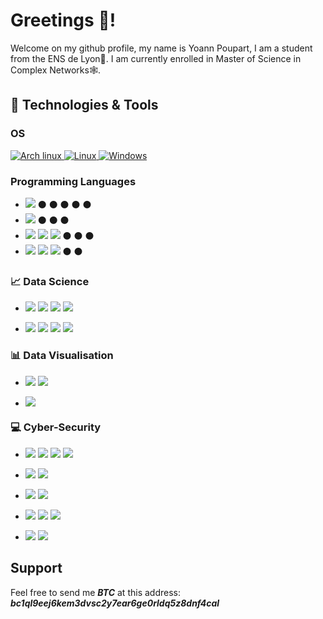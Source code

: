 # Greetings :wave:!

Welcome on my github profile, my name is Yoann Poupart, I am a student from the ENS de Lyon:closed_book:. I am currently enrolled in Master of Science in Complex Networks:spider_web:.

## 🔧 Technologies & Tools

### OS

<a href="https://archlinux.org/">
  <img alt="Arch linux" src="https://img.shields.io/badge/OS-ArchLinux-informational?style=flat&logo=arch-linux&logoColor=white&color=0087ff"/>
</a>
<a href="https://linux.org/">
  <img alt="Linux" src="https://img.shields.io/badge/OS-Linux-informational?style=flat&logo=linux&logoColor=white&color=ffe400"/>
</a>
<a href="https://www.microsoft.com/fr-fr/windows">
  <img alt="Windows" src="https://img.shields.io/badge/OS-Windows-informational?style=flat&logo=windows&logoColor=white&color=0087ff"/>
</a>

### Programming Languages

- ![](https://img.shields.io/badge/Lang-Python-informational?style=flat&logo=python&logoColor=white&color=2bbc8a) :black_circle: :black_circle: :black_circle: :black_circle: :black_circle: 
- ![](https://img.shields.io/badge/Lang-C-informational?style=flat&logo=c&logoColor=white&color=2bbc8a) :black_circle: :black_circle: :black_circle: 
- ![](https://img.shields.io/badge/Lang-HTML-informational?style=flat&logo=html&logoColor=white&color=2bbc8a) 
![](https://img.shields.io/badge/Lang-CSS-informational?style=flat&logo=css&logoColor=white&color=2bbc8a)
![](https://img.shields.io/badge/Lang-Javascript-informational?style=flat&logo=javascript&logoColor=white&color=2bbc8a)
:black_circle: :black_circle: :black_circle: 
- ![](https://img.shields.io/badge/Lang-Bash-informational?style=flat&logo=bash&logoColor=white&color=2bbc8a) 
![](https://img.shields.io/badge/Lang-Ocaml-informational?style=flat&logo=caml&logoColor=white&color=2bbc8a)
![](https://img.shields.io/badge/Lang-Java-informational?style=flat&logo=java&logoColor=white&color=2bbc8a)
:black_circle: :black_circle:  

### :chart_with_upwards_trend: Data Science

- ![](https://img.shields.io/badge/Lib-ScikitLearn-informational?style=flat&logo=scikit-learn&logoColor=white&color=da321b)
![](https://img.shields.io/badge/Lib-Keras-informational?style=flat&logo=keras&logoColor=white&color=da321b)
![](https://img.shields.io/badge/Lib-Tensorflow-informational?style=flat&logo=tensorflow&logoColor=white&color=da321b)
![](https://img.shields.io/badge/Lib-Pytorch-informational?style=flat&logo=pytorch&logoColor=white&color=da321b)

- ![](https://img.shields.io/badge/Lib-Pandas-informational?style=flat&logo=pandas&logoColor=white&color=2bbc8a)
![](https://img.shields.io/badge/Lib-Numpy-informational?style=flat&logo=numpy&logoColor=white&color=2bbc8a)
![](https://img.shields.io/badge/Lib-Scipy-informational?style=flat&logo=scipy&logoColor=white&color=2bbc8a)
![](https://img.shields.io/badge/Lib-Networkx-informational?style=flat&logo=graphql&logoColor=white&color=2bbc8a)

### :bar_chart: Data Visualisation

- ![](https://img.shields.io/badge/Lib-Matplotlib-informational?style=flat&logo=matplotlib&logoColor=white&color=2bbc8a)
![](https://img.shields.io/badge/Lib-Seaborn-informational?style=flat&logo=seaborn&logoColor=white&color=2bbc8a)

- ![](https://img.shields.io/badge/App-Gephi-informational?style=flat&logo=gephi&logoColor=white&color=2bbc8a)



### :computer: Cyber-Security

- ![](https://img.shields.io/badge/App-Burp-informational?style=flat&logo=burp&logoColor=white&color=da321b)
![](https://img.shields.io/badge/Tool-Gobuster-informational?style=flat&logo=gobuster&logoColor=white&color=da321b)
![](https://img.shields.io/badge/Tool-Requestbin-informational?style=flat&logo=requestbin&logoColor=white&color=da321b)
![](https://img.shields.io/badge/Tool-Django-informational?style=flat&logo=django&logoColor=white&color=da321b)

- ![](https://img.shields.io/badge/Tool-Metaslpoit-informational?style=flat&logo=rapidseven&logoColor=white&color=da321b)
![](https://img.shields.io/badge/Tool-Nmap-informational?style=flat&logo=nmap&logoColor=white&color=da321b)

- ![](https://img.shields.io/badge/Tool-Impacket-informational?style=flat&logo=impacket&logoColor=white&color=ffe400)
![](https://img.shields.io/badge/Tool-Wireshark-informational?style=flat&logo=rapidseven&logoColor=white&color=ffe400)

- ![](https://img.shields.io/badge/Tool-Volatility3-informational?style=flat&logo=volatility&logoColor=white&color=0087ff)
![](https://img.shields.io/badge/Tool-TestDisk-informational?style=flat&logo=disk&logoColor=white&color=0087ff)
![](https://img.shields.io/badge/Tool-PhotoRec-informational?style=flat&logo=photo&logoColor=white&color=0087ff)

- ![](https://img.shields.io/badge/Tool-BinWalk-informational?style=flat&logo=binwalk&logoColor=white&color=0087ff)
![](https://img.shields.io/badge/Tool-gpd-informational?style=flat&logo=gpd&logoColor=white&color=0087ff)


## Support

Feel free to send me **_BTC_** at this address: **_bc1ql9eej6kem3dvsc2y7ear6ge0rldq5z8dnf4cal_**
